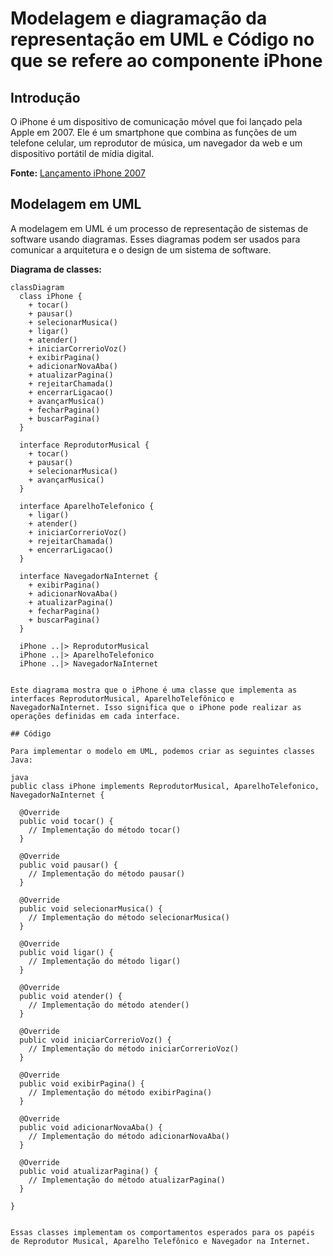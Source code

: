 # Modelagem e diagramação da representação em UML e Código no que se refere ao componente iPhone

## Introdução

O iPhone é um dispositivo de comunicação móvel que foi lançado pela Apple em 2007. Ele é um smartphone que combina as funções de um telefone celular, um reprodutor de música, um navegador da web e um dispositivo portátil de mídia digital.

**Fonte:** [Lançamento iPhone 2007](https://www.youtube.com/watch?v=vN01eM7_AaA)

## Modelagem em UML

A modelagem em UML é um processo de representação de sistemas de software usando diagramas. Esses diagramas podem ser usados para comunicar a arquitetura e o design de um sistema de software.

**Diagrama de classes:**

```
classDiagram
  class iPhone {
    + tocar()
    + pausar()
    + selecionarMusica()
    + ligar()
    + atender()
    + iniciarCorrerioVoz()
    + exibirPagina()
    + adicionarNovaAba()
    + atualizarPagina()
    + rejeitarChamada()
    + encerrarLigacao()
    + avançarMusica()
    + fecharPagina()
    + buscarPagina()
  }

  interface ReprodutorMusical {
    + tocar()
    + pausar()
    + selecionarMusica()
    + avançarMusica()
  }

  interface AparelhoTelefonico {
    + ligar()
    + atender()
    + iniciarCorrerioVoz()
    + rejeitarChamada()
    + encerrarLigacao()
  }

  interface NavegadorNaInternet {
    + exibirPagina()
    + adicionarNovaAba()
    + atualizarPagina()
    + fecharPagina()
    + buscarPagina()
  }

  iPhone ..|> ReprodutorMusical
  iPhone ..|> AparelhoTelefonico
  iPhone ..|> NavegadorNaInternet


Este diagrama mostra que o iPhone é uma classe que implementa as interfaces ReprodutorMusical, AparelhoTelefônico e NavegadorNaInternet. Isso significa que o iPhone pode realizar as operações definidas em cada interface.

## Código

Para implementar o modelo em UML, podemos criar as seguintes classes Java:

java
public class iPhone implements ReprodutorMusical, AparelhoTelefonico, NavegadorNaInternet {

  @Override
  public void tocar() {
    // Implementação do método tocar()
  }

  @Override
  public void pausar() {
    // Implementação do método pausar()
  }

  @Override
  public void selecionarMusica() {
    // Implementação do método selecionarMusica()
  }

  @Override
  public void ligar() {
    // Implementação do método ligar()
  }

  @Override
  public void atender() {
    // Implementação do método atender()
  }

  @Override
  public void iniciarCorrerioVoz() {
    // Implementação do método iniciarCorrerioVoz()
  }

  @Override
  public void exibirPagina() {
    // Implementação do método exibirPagina()
  }

  @Override
  public void adicionarNovaAba() {
    // Implementação do método adicionarNovaAba()
  }

  @Override
  public void atualizarPagina() {
    // Implementação do método atualizarPagina()
  }

}


Essas classes implementam os comportamentos esperados para os papéis de Reprodutor Musical, Aparelho Telefônico e Navegador na Internet.
